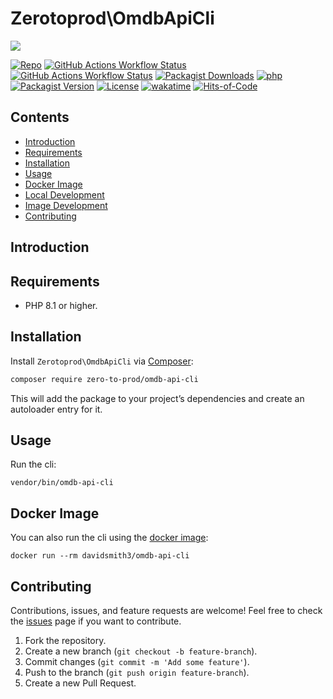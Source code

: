 # Zerotoprod\OmdbApiCli

![](art/logo.png)

[![Repo](https://img.shields.io/badge/github-gray?logo=github)](https://github.com/zero-to-prod/omdb-api-cli)
[![GitHub Actions Workflow Status](https://img.shields.io/github/actions/workflow/status/zero-to-prod/omdb-api-cli/test.yml?label=test)](https://github.com/zero-to-prod/omdb-api-cli/actions)
[![GitHub Actions Workflow Status](https://img.shields.io/github/actions/workflow/status/zero-to-prod/:package_slug/build_docker_image.yml?label=test)](https://github.com/zero-to-prod/:package_slug/actions)
[![Packagist Downloads](https://img.shields.io/packagist/dt/zero-to-prod/omdb-api-cli?color=blue)](https://packagist.org/packages/zero-to-prod/omdb-api-cli/stats)
[![php](https://img.shields.io/packagist/php-v/zero-to-prod/omdb-api-cli.svg?color=purple)](https://packagist.org/packages/zero-to-prod/omdb-api-cli/stats)
[![Packagist Version](https://img.shields.io/packagist/v/zero-to-prod/omdb-api-cli?color=f28d1a)](https://packagist.org/packages/zero-to-prod/omdb-api-cli)
[![License](https://img.shields.io/packagist/l/zero-to-prod/omdb-api-cli?color=pink)](https://github.com/zero-to-prod/omdb-api-cli/blob/main/LICENSE.md)
[![wakatime](https://wakatime.com/badge/github/zero-to-prod/omdb-api-cli.svg)](https://wakatime.com/badge/github/zero-to-prod/omdb-api-cli)
[![Hits-of-Code](https://hitsofcode.com/github/zero-to-prod/omdb-api-cli?branch=main)](https://hitsofcode.com/github/zero-to-prod/omdb-api-cli/view?branch=main)

## Contents

- [Introduction](#introduction)
- [Requirements](#requirements)
- [Installation](#installation)
- [Usage](#usage)
- [Docker Image](#docker-image)
- [Local Development](./LOCAL_DEVELOPMENT.md)
- [Image Development](./IMAGE_DEVELOPMENT.md)
- [Contributing](#contributing)

## Introduction

## Requirements

- PHP 8.1 or higher.

## Installation

Install `Zerotoprod\OmdbApiCli` via [Composer](https://getcomposer.org/):

```bash
composer require zero-to-prod/omdb-api-cli
```

This will add the package to your project’s dependencies and create an autoloader entry for it.

## Usage

Run the cli:

```shell
vendor/bin/omdb-api-cli
```

## Docker Image

You can also run the cli using the [docker image](https://hub.docker.com/repository/docker/davidsmith3/omdb-api-cli/general):

```shell
docker run --rm davidsmith3/omdb-api-cli
```

## Contributing

Contributions, issues, and feature requests are welcome!
Feel free to check the [issues](https://github.com/zero-to-prod/omdb-api-cli/issues) page if you want to contribute.

1. Fork the repository.
2. Create a new branch (`git checkout -b feature-branch`).
3. Commit changes (`git commit -m 'Add some feature'`).
4. Push to the branch (`git push origin feature-branch`).
5. Create a new Pull Request.